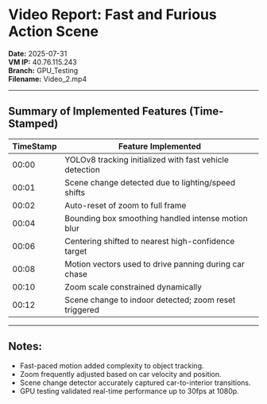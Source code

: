 # Video Report: Fast and Furious Action Scene

**Date:** 2025-07-31  
**VM IP:** 40.76.115.243  
**Branch:** GPU_Testing  
**Filename:** Video_2.mp4

---

## Summary of Implemented Features (Time-Stamped)

| TimeStamp | Feature Implemented                                     |
|-----------|---------------------------------------------------------|
| 00:00     | YOLOv8 tracking initialized with fast vehicle detection |
| 00:01     | Scene change detected due to lighting/speed shifts      |
| 00:02     | Auto-reset of zoom to full frame                        |
| 00:04     | Bounding box smoothing handled intense motion blur      |
| 00:06     | Centering shifted to nearest high-confidence target     |
| 00:08     | Motion vectors used to drive panning during car chase   |
| 00:10     | Zoom scale constrained dynamically                      |
| 00:12     | Scene change to indoor detected; zoom reset triggered   |

---

## Notes:
- Fast-paced motion added complexity to object tracking.
- Zoom frequently adjusted based on car velocity and position.
- Scene change detector accurately captured car-to-interior transitions.
- GPU testing validated real-time performance up to 30fps at 1080p.
